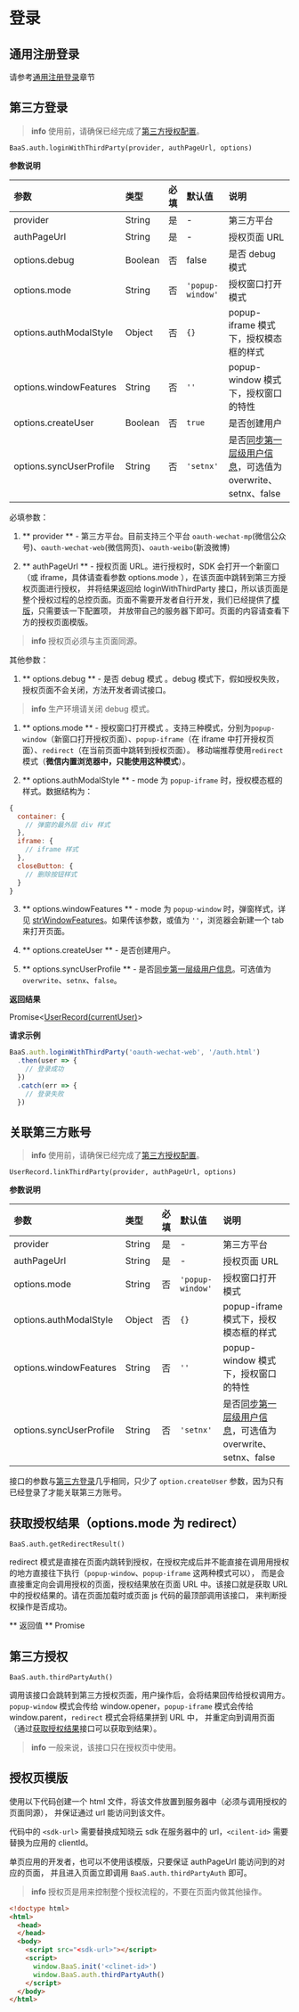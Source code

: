 # 登录

## 通用注册登录

请参考[通用注册登录](/js-sdk/auth.md)章节

## 第三方登录

> **info**
> 使用前，请确保已经完成了[第三方授权配置](/js-sdk/web/third-party-auth-config.md)。

`BaaS.auth.loginWithThirdParty(provider, authPageUrl, options)`

**参数说明**

| 参数                    | 类型    | 必填 | 默认值 | 说明         |
| :---------------------- | :------ | :--- | :----- | :----------- |
| provider                | String  | 是   | -      | 第三方平台 |
| authPageUrl             | String  | 是   | -      | 授权页面 URL |
| options.debug           | Boolean | 否   | false  | 是否 debug 模式 |
| options.mode            | String  | 否   | `'popup-window'` | 授权窗口打开模式 |
| options.authModalStyle  | Object  | 否   | `{}` | popup-iframe 模式下，授权模态框的样式 |
| options.windowFeatures  | String  | 否   | `''` | popup-window 模式下，授权窗口的特性 |
| options.createUser      | Boolean | 否   | `true` | 是否创建用户 |
| options.syncUserProfile | String  | 否   | `'setnx'` | 是否[同步第一层级用户信息](/js-sdk/account.md#同步第一层级用户信息)，可选值为 overwrite、setnx、false |

必填参数：

1. ** provider ** - 第三方平台。目前支持三个平台 `oauth-wechat-mp`(微信公众号)、`oauth-wechat-web`(微信网页)、`oauth-weibo`(新浪微博)

2. ** authPageUrl  ** - 授权页面 URL。进行授权时，SDK 会打开一个新窗口（或 iframe，具体请查看参数 options.mode ），在该页面中跳转到第三方授权页面进行授权，
并将结果返回给 loginWithThirdParty 接口，所以该页面是整个授权过程的总控页面。页面不需要开发者自行开发，我们已经提供了[模版](#授权页模版)，只需要该一下配置项，
并放带自己的服务器下即可。页面的内容请查看下方的授权页面模版。

  > **info**
  > 授权页必须与主页面同源。

其他参数：

1. ** options.debug ** - 是否 debug 模式 。debug 模式下，假如授权失败，授权页面不会关闭，方法开发者调试接口。

  > **info**
  > 生产环境请关闭 debug 模式。

1. ** options.mode ** - 授权窗口打开模式 。支持三种模式，分别为`popup-window`（新窗口打开授权页面）、`popup-iframe`（在 iframe 中打开授权页面）、`redirect`（在当前页面中跳转到授权页面）。
移动端推荐使用`redirect`模式（**微信内置浏览器中，只能使用这种模式**）。

2. ** options.authModalStyle ** - mode 为 `popup-iframe` 时，授权模态框的样式。数据结构为：

  ```js
  {
    container: {
      // 弹窗的最外层 div 样式
    },
    iframe: {
      // iframe 样式
    },
    closeButton: {
      // 删除按钮样式
    }
  }
  ```

3. ** options.windowFeatures ** - mode 为 `popup-window` 时，弹窗样式，详见 [strWindowFeatures](https://developer.mozilla.org/zh-CN/docs/Web/API/Window/open)。如果传该参数，或值为 `''`，浏览器会新建一个 tab 来打开页面。

4. ** options.createUser ** - 是否创建用户。

5. ** options.syncUserProfile ** - 是否[同步第一层级用户信息](/js-sdk/account.md#同步第一层级用户信息)。可选值为 `overwrite`、`setnx`、`false`。

**返回结果**

Promise<[UserRecord(currentUser)](/js-sdk/account.md)>

**请求示例**

```js
BaaS.auth.loginWithThirdParty('oauth-wechat-web', '/auth.html')
  .then(user => {
    // 登录成功
  })
  .catch(err => {
    // 登录失败
  })
```

## 关联第三方账号

> **info**
> 使用前，请确保已经完成了[第三方授权配置](/js-sdk/web/third-party-auth-config.md)。

`UserRecord.linkThirdParty(provider, authPageUrl, options)`

**参数说明**

| 参数                    | 类型    | 必填 | 默认值 | 说明         |
| :---------------------- | :------ | :--- | :----- | :----------- |
| provider                | String  | 是   | -      | 第三方平台 |
| authPageUrl             | String  | 是   | -      | 授权页面 URL |
| options.mode            | String  | 否   | `'popup-window'` | 授权窗口打开模式 |
| options.authModalStyle  | Object  | 否   | `{}` | popup-iframe 模式下，授权模态框的样式 |
| options.windowFeatures  | String  | 否   | `''` | popup-window 模式下，授权窗口的特性 |
| options.syncUserProfile | String  | 否   | `'setnx'` | 是否[同步第一层级用户信息](/js-sdk/account.md#同步第一层级用户信息)，可选值为 overwrite、setnx、false |

接口的参数与[第三方登录](#第三方登录)几乎相同，只少了 `option.createUser` 参数，因为只有已经登录了才能关联第三方账号。

## 获取授权结果（options.mode 为 redirect）

`BaaS.auth.getRedirectResult()`

redirect 模式是直接在页面内跳转到授权，在授权完成后并不能直接在调用用授权的地方直接往下执行（`popup-window`、`popup-iframe` 这两种模式可以），
而是会直接重定向会调用授权的页面，授权结果放在页面 URL 中。该接口就是获取 URL 中的授权结果的。请在页面加载时或页面 js 代码的最顶部调用该接口，
来判断授权操作是否成功。

** 返回值 **
Promise<Result>

## 第三方授权

`BaaS.auth.thirdPartyAuth()`

调用该接口会跳转到第三方授权页面，用户操作后，会将结果回传给授权调用方。`popup-window` 模式会传给
window.opener，`popup-iframe` 模式会传给 window.parent，`redirect` 模式会将结果拼到 URL 中，
并重定向到调用页面（通过[获取授权结果](#获取授权结果（optionsmode-为-redirect）)接口可以获取到结果）。

> **info**
> 一般来说，该接口只在授权页中使用。

## 授权页模版

使用以下代码创建一个 html 文件，将该文件放置到服务器中（必须与调用授权的页面同源），
并保证通过 url 能访问到该文件。

代码中的 `<sdk-url>` 需要替换成知晓云 sdk 在服务器中的 url，`<cilent-id>` 需要
替换为应用的 clientId。

单页应用的开发者，也可以不使用该模版，只要保证 authPageUrl 能访问到的对应的页面，
并且进入页面立即调用 `BaaS.auth.thirdPartyAuth` 即可。

> **info**
> 授权页是用来控制整个授权流程的，不要在页面内做其他操作。

```html
<!doctype html>
<html>
  <head>
  </head>
  <body>
    <script src="<sdk-url>"></script>
    <script>
      window.BaaS.init('<clinet-id>')
      window.BaaS.auth.thirdPartyAuth()
    </script>
  </body>
</html>
```
